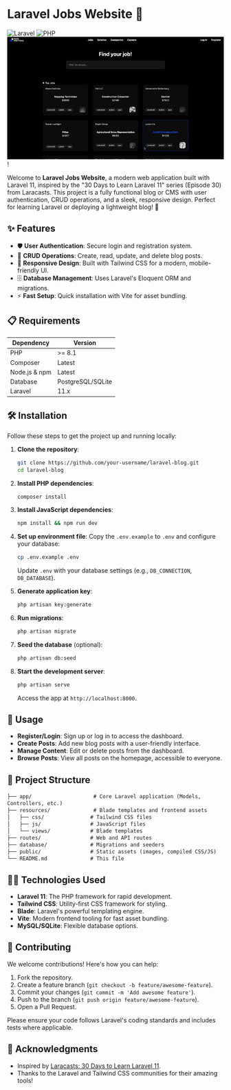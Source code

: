 # Laravel Jobs Website 🚀

![Laravel](https://img.shields.io/badge/Laravel-11.x-red?logo=laravel)
![PHP](https://img.shields.io/badge/PHP-8.1+-blue?logo=php)
![Demo of Laravel Blog](public/video.gif)!

Welcome to **Laravel Jobs Website**, a modern web application built with Laravel 11, inspired by the "30 Days to Learn Laravel 11" series (Episode 30) from Laracasts. This project is a fully functional blog or CMS with user authentication, CRUD operations, and a sleek, responsive design. Perfect for learning Laravel or deploying a lightweight blog! 📝

## ✨ Features

- 🛡️ **User Authentication**: Secure login and registration system.
- 📝 **CRUD Operations**: Create, read, update, and delete blog posts.
- 🎨 **Responsive Design**: Built with Tailwind CSS for a modern, mobile-friendly UI.
- 🗄️ **Database Management**: Uses Laravel's Eloquent ORM and migrations.
- ⚡ **Fast Setup**: Quick installation with Vite for asset bundling.

## 📋 Requirements

| Dependency        | Version       |
|-------------------|---------------|
| PHP               | >= 8.1       |
| Composer          | Latest       |
| Node.js & npm     | Latest       |
| Database          | PostgreSQL/SQLite |
| Laravel           | 11.x         |

## 🛠️ Installation

Follow these steps to get the project up and running locally:

1. **Clone the repository**:
   ```bash
   git clone https://github.com/your-username/laravel-blog.git
   cd laravel-blog
   ```

2. **Install PHP dependencies**:
   ```bash
   composer install
   ```

3. **Install JavaScript dependencies**:
   ```bash
   npm install && npm run dev
   ```

4. **Set up environment file**:
   Copy the `.env.example` to `.env` and configure your database:
   ```bash
   cp .env.example .env
   ```
   Update `.env` with your database settings (e.g., `DB_CONNECTION`, `DB_DATABASE`).

5. **Generate application key**:
   ```bash
   php artisan key:generate
   ```

6. **Run migrations**:
   ```bash
   php artisan migrate
   ```

7. **Seed the database** (optional):
   ```bash
   php artisan db:seed
   ```

8. **Start the development server**:
   ```bash
   php artisan serve
   ```
   Access the app at `http://localhost:8000`.

## 🚀 Usage

- **Register/Login**: Sign up or log in to access the dashboard.
- **Create Posts**: Add new blog posts with a user-friendly interface.
- **Manage Content**: Edit or delete posts from the dashboard.
- **Browse Posts**: View all posts on the homepage, accessible to everyone.

## 📂 Project Structure

```plaintext
├── app/                    # Core Laravel application (Models, Controllers, etc.)
├── resources/              # Blade templates and frontend assets
│   ├── css/               # Tailwind CSS files
│   ├── js/                # JavaScript files
│   └── views/             # Blade templates
├── routes/                # Web and API routes
├── database/              # Migrations and seeders
├── public/                # Static assets (images, compiled CSS/JS)
└── README.md              # This file
```

## 🧑‍💻 Technologies Used

- **Laravel 11**: The PHP framework for rapid development.
- **Tailwind CSS**: Utility-first CSS framework for styling.
- **Blade**: Laravel's powerful templating engine.
- **Vite**: Modern frontend tooling for fast asset bundling.
- **MySQL/SQLite**: Flexible database options.

## 🤝 Contributing

We welcome contributions! Here's how you can help:

1. Fork the repository.
2. Create a feature branch (`git checkout -b feature/awesome-feature`).
3. Commit your changes (`git commit -m 'Add awesome feature'`).
4. Push to the branch (`git push origin feature/awesome-feature`).
5. Open a Pull Request.

Please ensure your code follows Laravel's coding standards and includes tests where applicable.


## 🙏 Acknowledgments

- Inspired by [Laracasts: 30 Days to Learn Laravel 11](https://laracasts.com/series/30-days-to-learn-laravel-11).
- Thanks to the Laravel and Tailwind CSS communities for their amazing tools!
